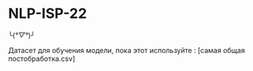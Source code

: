 # NLP-ISP-22

╰(*°▽°*)╯

Датасет для обучения модели, пока этот используйте : [самая общая постобработка.csv]
